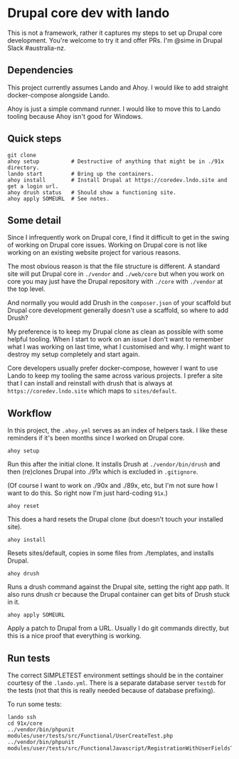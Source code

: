 # Drupal core dev with lando

This is not a framework, rather it captures my steps to set up Drupal core development.
You're welcome to try it and offer PRs. I'm @sime in Drupal Slack #australia-nz.

## Dependencies

This project currently assumes Lando and Ahoy. I would like to add straight docker-compose
alongside Lando.

Ahoy is just a simple command runner. I would like to move this to Lando tooling
because Ahoy isn't good for Windows.

## Quick steps

```
git clone
ahoy setup          # Destructive of anything that might be in ./91x directory.
lando start         # Bring up the containers.
ahoy install        # Install Drupal at https://coredev.lndo.site and get a login url.
ahoy drush status   # Should show a functioning site.
ahoy apply SOMEURL  # See notes.
```

## Some detail

Since I infrequently work on Drupal core, I find it difficult to get in the
swing of working on Drupal core issues. Working on Drupal core is not like working
on an existing website project for various reasons.

The most obvious reason is that the file structure is different. A standard site will put
Drupal core in `./vendor` and `./web/core` but when you work on core you may just have
the Drupal repository with `./core` with `./vendor` at the top level.

And normally you would add Drush in the `composer.json` of your scaffold but Drupal core
development generally doesn't use a scaffold, so where to add Drush?

My preference is to keep my Drupal clone as clean as possible with some helpful tooling.
When I start to work on an issue I don't want to remember what I was working on last
time, what I customised and why. I might want to destroy my setup completely and start again.

Core developers usually prefer docker-compose, however I want to use Lando to keep my
tooling the same across various projects. I prefer a site that I can install and reinstall
with drush that is always at `https://coredev.lndo.site` which maps to `sites/default`.

## Workflow

In this project, the `.ahoy.yml` serves as an index of helpers task. I like these reminders
if it's been months since I worked on Drupal core.

```
ahoy setup
```

Run this after the initial clone. It installs Drush at `./vendor/bin/drush` and then
(re)clones Drupal into ./91x which is excluded in `.gitignore`.

(Of course I want to work on ./90x and ./89x, etc, but I'm not sure how I want to do this.
So right now I'm just hard-coding `91x`.)

```
ahoy reset
```

This does a hard resets the Drupal clone (but doesn't touch your installed site).

```
ahoy install
```

Resets sites/default, copies in some files from ./templates, and installs Drupal.

```
ahoy drush
```

Runs a drush command against the Drupal site, setting the right app path. It also runs
drush cr because the Drupal container can get bits of Drush stuck in it.

```
ahoy apply SOMEURL
```

Apply a patch to Drupal from a URL. Usually I do git commands directly, but this is a 
nice proof that everything is working.

## Run tests

The correct SIMPLETEST environment settings should be in the container courtesy of the
`.lando.yml`. There is a separate database server `testdb` for the tests (not that
this is really needed because of database prefixing).

To run some tests:

```
lando ssh
cd 91x/core
../vendor/bin/phpunit modules/user/tests/src/Functional/UserCreateTest.php
../vendor/bin/phpunit modules/user/tests/src/FunctionalJavascript/RegistrationWithUserFieldsTest.php
```
